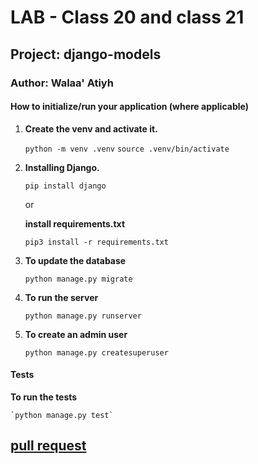 # LAB - Class 20 and class 21

## Project: django-models

### Author: Walaa' Atiyh

#### How to initialize/run your application (where applicable)
1. **Create the venv and activate it.**

    `python -m venv .venv`
    `source .venv/bin/activate`

2. **Installing Django.**

    `pip install django`
    
   or 

   **install  requirements.txt**
   
   `pip3 install -r requirements.txt`

3. **To update the database**

    `python manage.py migrate`

4. **To run the server**

    `python manage.py runserver`

5. **To create an admin user**

    `python manage.py createsuperuser`

#### Tests
**To run the tests**

    `python manage.py test`
    
## [pull request](https://github.com/WalaaAtiah/django-models/pull/3)
